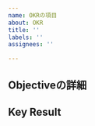 ```yaml
---
name: OKRの項目
about: OKR
title: ''
labels: ''
assignees: ''

---
```


## Objectiveの詳細


## Key Result
